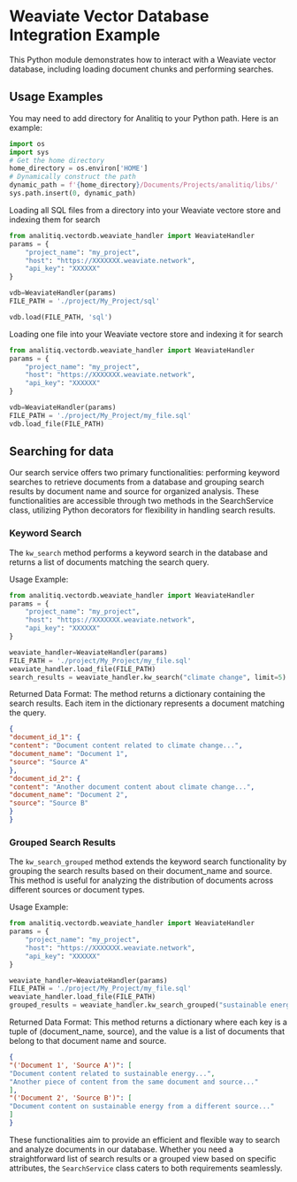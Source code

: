 # Weaviate Vector Database Integration Example

This Python module demonstrates how to interact with a Weaviate vector database, including loading document chunks and performing searches.

## Usage Examples

You may need to add directory for Analitiq to your Python path.
Here is an example:
```python
import os
import sys
# Get the home directory
home_directory = os.environ['HOME']
# Dynamically construct the path
dynamic_path = f'{home_directory}/Documents/Projects/analitiq/libs/'
sys.path.insert(0, dynamic_path)
```

Loading all SQL files from a directory into your Weaviate vectore store and indexing them for search

```python
from analitiq.vectordb.weaviate_handler import WeaviateHandler
params = {
    "project_name": "my_project",
    "host": "https://XXXXXXX.weaviate.network",
    "api_key": "XXXXXX"
}

vdb=WeaviateHandler(params)
FILE_PATH = './project/My_Project/sql'

vdb.load(FILE_PATH, 'sql')
```

Loading one file into your Weaviate vectore store and indexing it for search

```python
from analitiq.vectordb.weaviate_handler import WeaviateHandler
params = {
    "project_name": "my_project",
    "host": "https://XXXXXXX.weaviate.network",
    "api_key": "XXXXXX"
}

vdb=WeaviateHandler(params)
FILE_PATH = './project/My_Project/my_file.sql'
vdb.load_file(FILE_PATH)
```

## Searching for data
Our search service offers two primary functionalities: performing keyword searches to retrieve documents from a database and grouping search results by document name and source for organized analysis. These functionalities are accessible through two methods in the SearchService class, utilizing Python decorators for flexibility in handling search results.

### Keyword Search
The `kw_search` method performs a keyword search in the database and returns a list of documents matching the search query.

Usage Example:
```python
from analitiq.vectordb.weaviate_handler import WeaviateHandler
params = {
    "project_name": "my_project",
    "host": "https://XXXXXXX.weaviate.network",
    "api_key": "XXXXXX"
}

weaviate_handler=WeaviateHandler(params)
FILE_PATH = './project/My_Project/my_file.sql'
weaviate_handler.load_file(FILE_PATH)
search_results = weaviate_handler.kw_search("climate change", limit=5)
```
Returned Data Format:
The method returns a dictionary containing the search results. Each item in the dictionary represents a document matching the query.

```json
{
"document_id_1": {
"content": "Document content related to climate change...",
"document_name": "Document 1",
"source": "Source A"
},
"document_id_2": {
"content": "Another document content about climate change...",
"document_name": "Document 2",
"source": "Source B"
}
}
```
### Grouped Search Results
The `kw_search_grouped` method extends the keyword search functionality by grouping the search results based on their document_name and source. This method is useful for analyzing the distribution of documents across different sources or document types.

Usage Example:
```python
from analitiq.vectordb.weaviate_handler import WeaviateHandler
params = {
    "project_name": "my_project",
    "host": "https://XXXXXXX.weaviate.network",
    "api_key": "XXXXXX"
}

weaviate_handler=WeaviateHandler(params)
FILE_PATH = './project/My_Project/my_file.sql'
weaviate_handler.load_file(FILE_PATH)
grouped_results = weaviate_handler.kw_search_grouped("sustainable energy", limit=5)
```
Returned Data Format:
This method returns a dictionary where each key is a tuple of (document_name, source), and the value is a list of documents that belong to that document name and source.

```json
{
"('Document 1', 'Source A')": [
"Document content related to sustainable energy...",
"Another piece of content from the same document and source..."
],
"('Document 2', 'Source B')": [
"Document content on sustainable energy from a different source..."
]
}
```
These functionalities aim to provide an efficient and flexible way to search and analyze documents in our database. Whether you need a straightforward list of search results or a grouped view based on specific attributes, the `SearchService` class caters to both requirements seamlessly.
